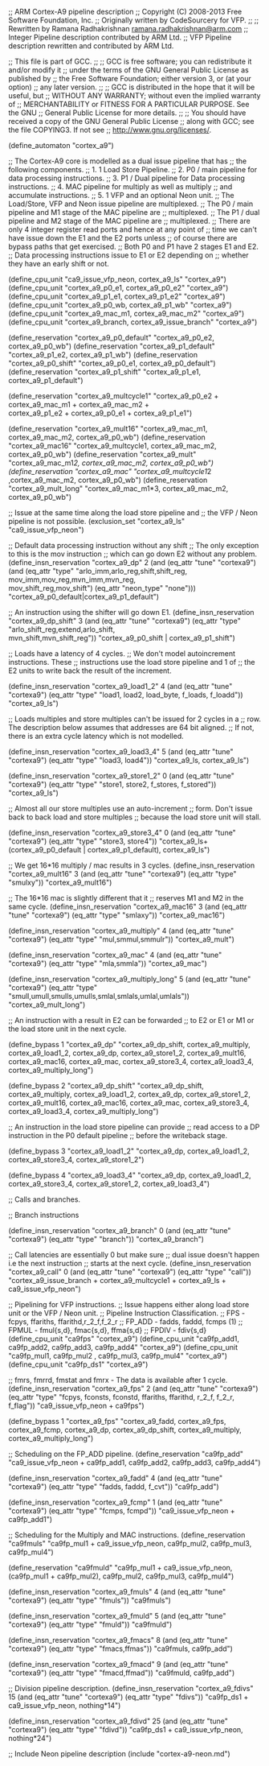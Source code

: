 ;; ARM Cortex-A9 pipeline description
;; Copyright (C) 2008-2013 Free Software Foundation, Inc.
;; Originally written by CodeSourcery for VFP.
;;
;; Rewritten by Ramana Radhakrishnan <ramana.radhakrishnan@arm.com>
;; Integer Pipeline description contributed by ARM Ltd.
;; VFP Pipeline description rewritten and contributed by ARM Ltd.

;; This file is part of GCC.
;;
;; GCC is free software; you can redistribute it and/or modify it
;; under the terms of the GNU General Public License as published by
;; the Free Software Foundation; either version 3, or (at your option)
;; any later version.
;;
;; GCC is distributed in the hope that it will be useful, but
;; WITHOUT ANY WARRANTY; without even the implied warranty of
;; MERCHANTABILITY or FITNESS FOR A PARTICULAR PURPOSE.  See the GNU
;; General Public License for more details.
;;
;; You should have received a copy of the GNU General Public License
;; along with GCC; see the file COPYING3.  If not see
;; <http://www.gnu.org/licenses/>.

(define_automaton "cortex_a9")

;; The Cortex-A9 core is modelled as a dual issue pipeline that has
;; the following components.
;; 1. 1 Load Store Pipeline.
;; 2. P0 / main pipeline for data processing instructions.
;; 3. P1 / Dual pipeline for Data processing instructions.
;; 4. MAC pipeline for multiply as well as multiply
;;    and accumulate instructions.
;; 5. 1 VFP and an optional Neon unit.
;; The Load/Store, VFP and Neon issue pipeline are multiplexed.
;; The P0 / main pipeline and M1 stage of the MAC pipeline are
;;   multiplexed.
;; The P1 / dual pipeline and M2 stage of the MAC pipeline are
;;   multiplexed.
;; There are only 4 integer register read ports and hence at any point of
;; time we can't have issue down the E1 and the E2 ports unless
;; of course there are bypass paths that get exercised.
;; Both P0 and P1 have 2 stages E1 and E2.
;; Data processing instructions issue to E1 or E2 depending on
;; whether they have an early shift or not.

(define_cpu_unit "ca9_issue_vfp_neon, cortex_a9_ls" "cortex_a9")
(define_cpu_unit "cortex_a9_p0_e1, cortex_a9_p0_e2" "cortex_a9")
(define_cpu_unit "cortex_a9_p1_e1, cortex_a9_p1_e2" "cortex_a9")
(define_cpu_unit "cortex_a9_p0_wb, cortex_a9_p1_wb" "cortex_a9")
(define_cpu_unit "cortex_a9_mac_m1, cortex_a9_mac_m2" "cortex_a9")
(define_cpu_unit "cortex_a9_branch, cortex_a9_issue_branch" "cortex_a9")

(define_reservation "cortex_a9_p0_default" "cortex_a9_p0_e2, cortex_a9_p0_wb")
(define_reservation "cortex_a9_p1_default" "cortex_a9_p1_e2, cortex_a9_p1_wb")
(define_reservation "cortex_a9_p0_shift" "cortex_a9_p0_e1, cortex_a9_p0_default")
(define_reservation "cortex_a9_p1_shift" "cortex_a9_p1_e1, cortex_a9_p1_default")

(define_reservation "cortex_a9_multcycle1"
  "cortex_a9_p0_e2 + cortex_a9_mac_m1 + cortex_a9_mac_m2 + \
cortex_a9_p1_e2 + cortex_a9_p0_e1 + cortex_a9_p1_e1")

(define_reservation "cortex_a9_mult16"
  "cortex_a9_mac_m1, cortex_a9_mac_m2, cortex_a9_p0_wb")
(define_reservation "cortex_a9_mac16"
  "cortex_a9_multcycle1, cortex_a9_mac_m2, cortex_a9_p0_wb")
(define_reservation "cortex_a9_mult"
  "cortex_a9_mac_m1*2, cortex_a9_mac_m2, cortex_a9_p0_wb")
(define_reservation "cortex_a9_mac"
  "cortex_a9_multcycle1*2 ,cortex_a9_mac_m2, cortex_a9_p0_wb")
(define_reservation "cortex_a9_mult_long"
  "cortex_a9_mac_m1*3, cortex_a9_mac_m2, cortex_a9_p0_wb")

;; Issue at the same time along the load store pipeline and
;; the VFP / Neon pipeline is not possible.
(exclusion_set "cortex_a9_ls" "ca9_issue_vfp_neon")

;; Default data processing instruction without any shift
;; The only exception to this is the mov instruction
;; which can go down E2 without any problem.
(define_insn_reservation "cortex_a9_dp" 2
  (and (eq_attr "tune" "cortexa9")
       (and (eq_attr "type" "arlo_imm,arlo_reg,shift,shift_reg,\
                             mov_imm,mov_reg,mvn_imm,mvn_reg,\
                             mov_shift_reg,mov_shift")
            (eq_attr "neon_type" "none")))
  "cortex_a9_p0_default|cortex_a9_p1_default")

;; An instruction using the shifter will go down E1.
(define_insn_reservation "cortex_a9_dp_shift" 3
   (and (eq_attr "tune" "cortexa9")
        (eq_attr "type" "arlo_shift_reg,extend,arlo_shift,\
                         mvn_shift,mvn_shift_reg"))
   "cortex_a9_p0_shift | cortex_a9_p1_shift")

;; Loads have a latency of 4 cycles.
;; We don't model autoincrement instructions. These
;; instructions use the load store pipeline and 1 of
;; the E2 units to write back the result of the increment.

(define_insn_reservation "cortex_a9_load1_2" 4
  (and (eq_attr "tune" "cortexa9")
       (eq_attr "type" "load1, load2, load_byte, f_loads, f_loadd"))
  "cortex_a9_ls")

;; Loads multiples and store multiples can't be issued for 2 cycles in a
;; row. The description below assumes that addresses are 64 bit aligned.
;; If not, there is an extra cycle latency which is not modelled.

(define_insn_reservation "cortex_a9_load3_4" 5
  (and (eq_attr "tune" "cortexa9")
       (eq_attr "type" "load3, load4"))
  "cortex_a9_ls, cortex_a9_ls")

(define_insn_reservation "cortex_a9_store1_2" 0
  (and (eq_attr "tune" "cortexa9")
       (eq_attr "type" "store1, store2, f_stores, f_stored"))
  "cortex_a9_ls")

;; Almost all our store multiples use an auto-increment
;; form. Don't issue back to back load and store multiples
;; because the load store unit will stall.

(define_insn_reservation "cortex_a9_store3_4" 0
  (and (eq_attr "tune" "cortexa9")
       (eq_attr "type" "store3, store4"))
  "cortex_a9_ls+(cortex_a9_p0_default | cortex_a9_p1_default), cortex_a9_ls")

;; We get 16*16 multiply / mac results in 3 cycles.
(define_insn_reservation "cortex_a9_mult16" 3
  (and (eq_attr "tune" "cortexa9")
       (eq_attr "type" "smulxy"))
       "cortex_a9_mult16")

;; The 16*16 mac is slightly different that it
;; reserves M1 and M2 in the same cycle.
(define_insn_reservation "cortex_a9_mac16" 3
  (and (eq_attr "tune" "cortexa9")
       (eq_attr "type" "smlaxy"))
  "cortex_a9_mac16")

(define_insn_reservation "cortex_a9_multiply" 4
  (and (eq_attr "tune" "cortexa9")
       (eq_attr "type" "mul,smmul,smmulr"))
       "cortex_a9_mult")

(define_insn_reservation "cortex_a9_mac" 4
  (and (eq_attr "tune" "cortexa9")
       (eq_attr "type" "mla,smmla"))
       "cortex_a9_mac")

(define_insn_reservation "cortex_a9_multiply_long" 5
  (and (eq_attr "tune" "cortexa9")
       (eq_attr "type" "smull,umull,smulls,umulls,smlal,smlals,umlal,umlals"))
       "cortex_a9_mult_long")

;; An instruction with a result in E2 can be forwarded
;; to E2 or E1 or M1 or the load store unit in the next cycle.

(define_bypass 1 "cortex_a9_dp"
                 "cortex_a9_dp_shift, cortex_a9_multiply,
 cortex_a9_load1_2, cortex_a9_dp, cortex_a9_store1_2,
 cortex_a9_mult16, cortex_a9_mac16, cortex_a9_mac, cortex_a9_store3_4, cortex_a9_load3_4, 
 cortex_a9_multiply_long")

(define_bypass 2 "cortex_a9_dp_shift"
                 "cortex_a9_dp_shift, cortex_a9_multiply,
 cortex_a9_load1_2, cortex_a9_dp, cortex_a9_store1_2,
 cortex_a9_mult16, cortex_a9_mac16, cortex_a9_mac, cortex_a9_store3_4, cortex_a9_load3_4,
 cortex_a9_multiply_long")

;; An instruction in the load store pipeline can provide
;; read access to a DP instruction in the P0 default pipeline
;; before the writeback stage.

(define_bypass 3 "cortex_a9_load1_2" "cortex_a9_dp, cortex_a9_load1_2,
cortex_a9_store3_4, cortex_a9_store1_2")

(define_bypass 4 "cortex_a9_load3_4" "cortex_a9_dp, cortex_a9_load1_2,
cortex_a9_store3_4, cortex_a9_store1_2,  cortex_a9_load3_4")

;; Calls and branches.

;; Branch instructions

(define_insn_reservation "cortex_a9_branch" 0
  (and (eq_attr "tune" "cortexa9")
       (eq_attr "type" "branch"))
  "cortex_a9_branch")

;; Call latencies are essentially 0 but make sure
;; dual issue doesn't happen i.e the next instruction
;; starts at the next cycle.
(define_insn_reservation "cortex_a9_call"  0
  (and (eq_attr "tune" "cortexa9")
       (eq_attr "type" "call"))
  "cortex_a9_issue_branch + cortex_a9_multcycle1 + cortex_a9_ls + ca9_issue_vfp_neon")


;; Pipelining for VFP instructions.
;; Issue happens either along load store unit or the VFP / Neon unit.
;; Pipeline   Instruction Classification.
;; FPS - fcpys, ffariths, ffarithd,r_2_f,f_2_r
;; FP_ADD   - fadds, faddd, fcmps (1)
;; FPMUL   - fmul{s,d}, fmac{s,d}, ffma{s,d}
;; FPDIV - fdiv{s,d}
(define_cpu_unit "ca9fps" "cortex_a9")
(define_cpu_unit "ca9fp_add1, ca9fp_add2, ca9fp_add3, ca9fp_add4" "cortex_a9")
(define_cpu_unit "ca9fp_mul1, ca9fp_mul2 , ca9fp_mul3, ca9fp_mul4" "cortex_a9")
(define_cpu_unit "ca9fp_ds1" "cortex_a9")


;; fmrs, fmrrd, fmstat and fmrx - The data is available after 1 cycle.
(define_insn_reservation "cortex_a9_fps" 2
 (and (eq_attr "tune" "cortexa9")
      (eq_attr "type" "fcpys, fconsts, fconstd, ffariths, ffarithd, r_2_f, f_2_r, f_flag"))
 "ca9_issue_vfp_neon + ca9fps")

(define_bypass 1
  "cortex_a9_fps"
  "cortex_a9_fadd, cortex_a9_fps, cortex_a9_fcmp, cortex_a9_dp, cortex_a9_dp_shift, cortex_a9_multiply, cortex_a9_multiply_long")

;; Scheduling on the FP_ADD pipeline.
(define_reservation "ca9fp_add" "ca9_issue_vfp_neon + ca9fp_add1, ca9fp_add2, ca9fp_add3, ca9fp_add4")

(define_insn_reservation "cortex_a9_fadd" 4
  (and (eq_attr "tune" "cortexa9")
       (eq_attr "type" "fadds, faddd, f_cvt"))
  "ca9fp_add")

(define_insn_reservation "cortex_a9_fcmp" 1
  (and (eq_attr "tune" "cortexa9")
      (eq_attr "type" "fcmps, fcmpd"))
 "ca9_issue_vfp_neon + ca9fp_add1")

;; Scheduling for the Multiply and MAC instructions.
(define_reservation "ca9fmuls"
  "ca9fp_mul1 + ca9_issue_vfp_neon, ca9fp_mul2, ca9fp_mul3, ca9fp_mul4")

(define_reservation "ca9fmuld"
  "ca9fp_mul1 + ca9_issue_vfp_neon, (ca9fp_mul1 + ca9fp_mul2), ca9fp_mul2, ca9fp_mul3, ca9fp_mul4")

(define_insn_reservation "cortex_a9_fmuls" 4
  (and (eq_attr "tune" "cortexa9")
       (eq_attr "type" "fmuls"))
  "ca9fmuls")

(define_insn_reservation "cortex_a9_fmuld" 5
  (and (eq_attr "tune" "cortexa9")
       (eq_attr "type" "fmuld"))
  "ca9fmuld")

(define_insn_reservation "cortex_a9_fmacs" 8
  (and (eq_attr "tune" "cortexa9")
       (eq_attr "type" "fmacs,ffmas"))
  "ca9fmuls, ca9fp_add")

(define_insn_reservation "cortex_a9_fmacd" 9
  (and (eq_attr "tune" "cortexa9")
       (eq_attr "type" "fmacd,ffmad"))
  "ca9fmuld, ca9fp_add")

;; Division pipeline description.
(define_insn_reservation "cortex_a9_fdivs" 15
  (and (eq_attr "tune" "cortexa9")
       (eq_attr "type" "fdivs"))
  "ca9fp_ds1 + ca9_issue_vfp_neon, nothing*14")

(define_insn_reservation "cortex_a9_fdivd" 25
  (and (eq_attr "tune" "cortexa9")
       (eq_attr "type" "fdivd"))
  "ca9fp_ds1 + ca9_issue_vfp_neon, nothing*24")

;; Include Neon pipeline description
(include "cortex-a9-neon.md")
